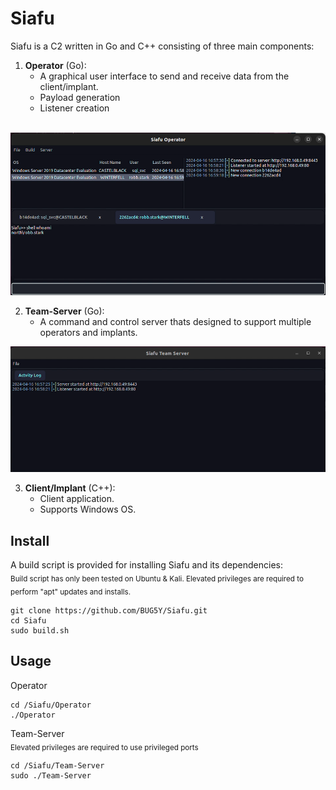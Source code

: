 # Siafu

Siafu is a C2 written in Go and C++ consisting of three main components:

1. **Operator** (Go): 
    - A graphical user interface to send and receive data from the client/implant.
    - Payload generation
    - Listener creation
    <br>

![Screenshot of the Operator interface](/assets/images/Operator.png)<br>

2. **Team-Server** (Go): 
    - A command and control server thats designed to support multiple operators and implants.<br>

![Screenshot of the Team-Server interface](/assets/images/team-server.png)<br>

3. **Client/Implant** (C++): 
    - Client application.
    - Supports Windows OS.<br>

## Install
A build script is provided for installing Siafu and its dependencies:<br>
<sub> Build script has only been tested on Ubuntu & Kali. Elevated privileges are required to perform "apt" updates and installs. </sub><br>

```
git clone https://github.com/BUG5Y/Siafu.git
cd Siafu
sudo build.sh
```

## Usage
Operator
```
cd /Siafu/Operator
./Operator
```

Team-Server<br>
<sub> Elevated privileges are required to use privileged ports</sub>
```
cd /Siafu/Team-Server
sudo ./Team-Server
```
